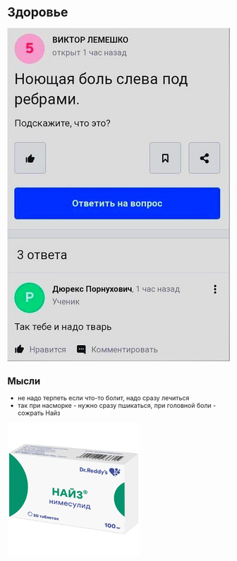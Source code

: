 # Здоровье

![](tak_tebe_i_nado.jpg)

## Мысли

- не надо терпеть если что-то болит, надо сразу лечиться
- так при насморке - нужно сразу пшикаться, при головной боли - сожрать Найз

<img src="nice.png" width="300">
